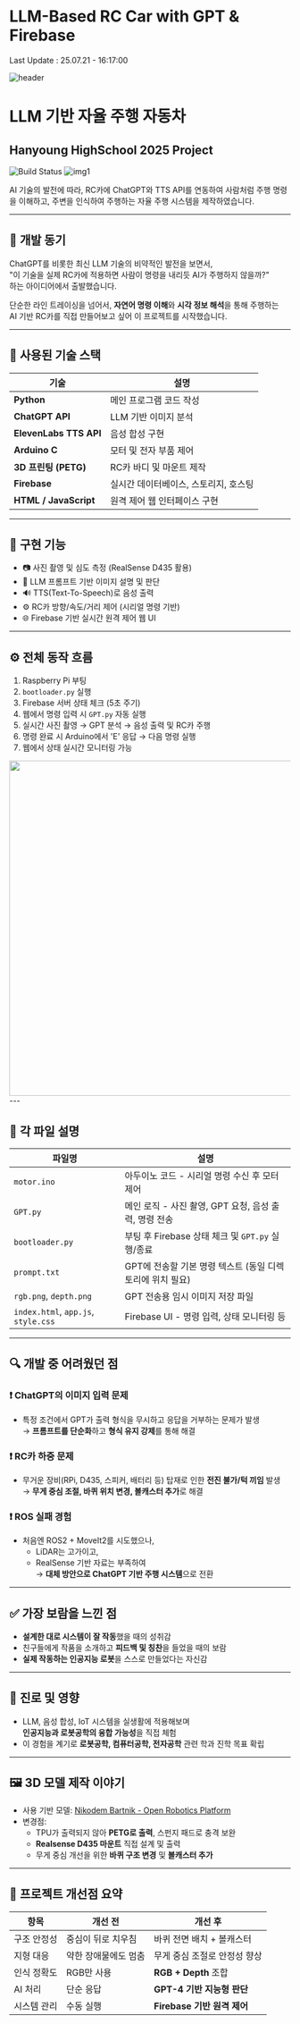 # LLM-Based RC Car with GPT & Firebase

Last Update : 25.07.21 - 16:17:00

![header](https://capsule-render.vercel.app/api?type=waving&color=gradient&customColorList=10&height=200&text=LLM%20BASED%20SELF%20DRIVING%20CAR&fontSize=40&animation=twinkling&fontAlign=40&fontAlignY=36)
# LLM 기반 자율 주행 자동차
## Hanyoung HighSchool 2025 Project

![Build Status](https://img.shields.io/badge/python-3776AB?style=flat-square&logo=html5&logoColor=000000)
![img1](https://github.com/yunsoft-inc/LLM-Based-RC-Project/blob/main/rc.png)

AI 기술의 발전에 따라, RC카에 ChatGPT와 TTS API를 연동하여 사람처럼 주행 명령을 이해하고, 주변을 인식하여 주행하는 자율 주행 시스템을 제작하였습니다.

---

## 📌 개발 동기

ChatGPT를 비롯한 최신 LLM 기술의 비약적인 발전을 보면서,  
"이 기술을 실제 RC카에 적용하면 사람이 명령을 내리듯 AI가 주행하지 않을까?"  
하는 아이디어에서 출발했습니다.  

단순한 라인 트레이싱을 넘어서, **자연어 명령 이해**와 **시각 정보 해석**을 통해 주행하는  
AI 기반 RC카를 직접 만들어보고 싶어 이 프로젝트를 시작했습니다.

---

## 🔧 사용된 기술 스택

| 기술 | 설명 |
|------|------|
| **Python** | 메인 프로그램 코드 작성 |
| **ChatGPT API** | LLM 기반 이미지 분석 |
| **ElevenLabs TTS API** | 음성 합성 구현 |
| **Arduino C** | 모터 및 전자 부품 제어 |
| **3D 프린팅 (PETG)** | RC카 바디 및 마운트 제작 |
| **Firebase** | 실시간 데이터베이스, 스토리지, 호스팅 |
| **HTML / JavaScript** | 원격 제어 웹 인터페이스 구현 |

---

## 🧠 구현 기능

- 📷 사진 촬영 및 심도 측정 (RealSense D435 활용)
- 💬 LLM 프롬프트 기반 이미지 설명 및 판단
- 🔊 TTS(Text-To-Speech)로 음성 출력
- ⚙️ RC카 방향/속도/거리 제어 (시리얼 명령 기반)
- 🌐 Firebase 기반 실시간 원격 제어 웹 UI

---

## ⚙️ 전체 동작 흐름

1. Raspberry Pi 부팅
2. `bootloader.py` 실행
3. Firebase 서버 상태 체크 (5초 주기)
4. 웹에서 명령 입력 시 `GPT.py` 자동 실행
5. 실시간 사진 촬영 → GPT 분석 → 음성 출력 및 RC카 주행
6. 명령 완료 시 Arduino에서 'E' 응답 → 다음 명령 실행
7. 웹에서 상태 실시간 모니터링 가능
<img src="https://github.com/yunsoft-inc/LLM-Based-RC-Project/blob/main/con.png" width="600"/>
---

## 🧩 각 파일 설명

| 파일명 | 설명 |
|--------|------|
| `motor.ino` | 아두이노 코드 - 시리얼 명령 수신 후 모터 제어 |
| `GPT.py` | 메인 로직 - 사진 촬영, GPT 요청, 음성 출력, 명령 전송 |
| `bootloader.py` | 부팅 후 Firebase 상태 체크 및 `GPT.py` 실행/종료 |
| `prompt.txt` | GPT에 전송할 기본 명령 텍스트 (동일 디렉토리에 위치 필요) |
| `rgb.png`, `depth.png` | GPT 전송용 임시 이미지 저장 파일 |
| `index.html`, `app.js`, `style.css` | Firebase UI - 명령 입력, 상태 모니터링 등 |

---

## 🔍 개발 중 어려웠던 점

### ❗ ChatGPT의 이미지 입력 문제
- 특정 조건에서 GPT가 출력 형식을 무시하고 응답을 거부하는 문제가 발생  
→ **프롬프트를 단순화**하고 **형식 유지 강제**를 통해 해결

### ❗ RC카 하중 문제
- 무거운 장비(RPi, D435, 스피커, 배터리 등) 탑재로 인한 **전진 불가/턱 끼임** 발생  
→ **무게 중심 조절, 바퀴 위치 변경, 볼캐스터 추가**로 해결

### ❗ ROS 실패 경험
- 처음엔 ROS2 + MoveIt2를 시도했으나,
  - LiDAR는 고가이고,
  - RealSense 기반 자료는 부족하여  
→ **대체 방안으로 ChatGPT 기반 주행 시스템**으로 전환

---

## ✅ 가장 보람을 느낀 점

- **설계한 대로 시스템이 잘 작동**했을 때의 성취감
- 친구들에게 작품을 소개하고 **피드백 및 칭찬**을 들었을 때의 보람
- **실제 작동하는 인공지능 로봇**을 스스로 만들었다는 자신감

---

## 🎯 진로 및 영향

- LLM, 음성 합성, IoT 시스템을 실생활에 적용해보며  
  **인공지능과 로봇공학의 융합 가능성**을 직접 체험
- 이 경험을 계기로 **로봇공학, 컴퓨터공학, 전자공학** 관련 학과 진학 목표 확립

---

## 🖼️ 3D 모델 제작 이야기

- 사용 기반 모델: [Nikodem Bartnik - Open Robotics Platform](https://www.youtube.com/@nikodembartnik)
- 변경점:
  - TPU가 출력되지 않아 **PETG로 출력**, 스펀지 패드로 충격 보완
  - **Realsense D435 마운트** 직접 설계 및 출력
  - 무게 중심 개선을 위한 **바퀴 구조 변경** 및 **볼캐스터 추가**

---

## 🚀 프로젝트 개선점 요약

| 항목 | 개선 전 | 개선 후 |
|------|---------|---------|
| 구조 안정성 | 중심이 뒤로 치우침 | 바퀴 전면 배치 + 볼캐스터 |
| 지형 대응 | 약한 장애물에도 멈춤 | 무게 중심 조절로 안정성 향상 |
| 인식 정확도 | RGB만 사용 | **RGB + Depth** 조합 |
| AI 처리 | 단순 응답 | **GPT-4 기반 지능형 판단** |
| 시스템 관리 | 수동 실행 | **Firebase 기반 원격 제어** |
